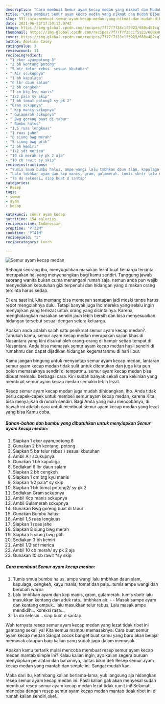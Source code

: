 ```yaml
---
description: "Cara membuat Semur ayam kecap medan yang nikmat dan Mudah Dibuat"
title: "Cara membuat Semur ayam kecap medan yang nikmat dan Mudah Dibuat"
slug: 531-cara-membuat-semur-ayam-kecap-medan-yang-nikmat-dan-mudah-dibuat
date: 2021-06-23T17:50:13.974Z
image: https://img-global.cpcdn.com/recipes/7f77f7f28c1f5923/680x482cq70/semur-ayam-kecap-medan-foto-resep-utama.jpg
thumbnail: https://img-global.cpcdn.com/recipes/7f77f7f28c1f5923/680x482cq70/semur-ayam-kecap-medan-foto-resep-utama.jpg
cover: https://img-global.cpcdn.com/recipes/7f77f7f28c1f5923/680x482cq70/semur-ayam-kecap-medan-foto-resep-utama.jpg
author: Adeline Casey
ratingvalue: 3
reviewcount: 11
recipeingredient:
- "1 ekor ayampotong 8"
- "2 bh kentang potong"
- "5 btr telur rebus  sesuai kbutuhan"
- " Air scukupnya"
- "1 bh kapulaga"
- "6 lbr daun salam"
- "2 bh cengkeh"
- "1 cm btg kyu manis"
- "1/2 pala sy skip"
- "1 bh tomat potong2 sy pk 2"
- "Gram sckupnya"
- " Kcp manis sckupnya"
- " Gulamerah sckupnya"
- " Bwg goreng buat di tabur"
- " Bumbu halus"
- "1,5 ruas lengkuas"
- "1 ruas jahe"
- "8 siung bwg merah"
- "5 siung bwg ptih"
- "3 bh kemiri"
- "1/2 sdt merica"
- "10 cb merah sy pk 2 aja"
- "10 cb rawit sy skip"
recipeinstructions:
- "Tumis smua bumbu halus, ampe wangi lalu tmbhkan daun slam, kapulaga, cengkeh, kayu manis, tomat dan pala.. tumis ampe wangi dan berubah warna"
- "Lalu tmbhkan ayam dan kcp manis, gram, gulamerah. tumis sbntr lalu masukkan kentang dan aduk rata.. tmbhkan air.   Masak sampe ayam dan kentang empuk.. lalu masukkan telur rebus. Lalu masak ampe mendidih… koreksi rasa…"
- "Ta da selesai… siap buat d santap"
categories:
- Resep
tags:
- semur
- ayam
- kecap

katakunci: semur ayam kecap 
nutrition: 154 calories
recipecuisine: Indonesian
preptime: "PT22M"
cooktime: "PT41M"
recipeyield: "2"
recipecategory: Lunch

---
```



![Semur ayam kecap medan](https://img-global.cpcdn.com/recipes/7f77f7f28c1f5923/680x482cq70/semur-ayam-kecap-medan-foto-resep-utama.jpg)

Sebagai seorang ibu, menyuguhkan masakan lezat buat keluarga tercinta merupakan hal yang menyenangkan bagi kamu sendiri. Tanggung jawab seorang  wanita bukan cuma menangani rumah saja, namun anda pun wajib menyediakan kebutuhan gizi terpenuhi dan hidangan yang dimakan orang tercinta harus sedap.

Di era  saat ini, kita memang bisa memesan santapan jadi meski tanpa harus repot mengolahnya dulu. Tetapi banyak juga lho mereka yang selalu ingin menyajikan yang terlezat untuk orang yang dicintainya. Karena, menghidangkan masakan sendiri jauh lebih bersih dan bisa menyesuaikan hidangan tersebut sesuai dengan selera keluarga. 



Apakah anda adalah salah satu penikmat semur ayam kecap medan?. Tahukah kamu, semur ayam kecap medan merupakan sajian khas di Nusantara yang kini disukai oleh orang-orang di hampir setiap tempat di Nusantara. Anda bisa memasak semur ayam kecap medan hasil sendiri di rumahmu dan dapat dijadikan hidangan kegemaranmu di hari libur.

Kamu jangan bingung untuk menyantap semur ayam kecap medan, lantaran semur ayam kecap medan tidak sulit untuk ditemukan dan juga kita pun boleh memasaknya sendiri di tempatmu. semur ayam kecap medan bisa dibuat memalui berbagai cara. Kini sudah banyak sekali cara kekinian yang membuat semur ayam kecap medan semakin lebih lezat.

Resep semur ayam kecap medan juga mudah dihidangkan, lho. Anda tidak perlu capek-capek untuk membeli semur ayam kecap medan, karena Kita bisa menyajikan di rumah sendiri. Bagi Anda yang mau mencobanya, di bawah ini adalah cara untuk membuat semur ayam kecap medan yang lezat yang bisa Kamu coba.

<!--inarticleads1-->

##### Bahan-bahan dan bumbu yang dibutuhkan untuk menyiapkan Semur ayam kecap medan:

1. Siapkan 1 ekor ayam,potong 8
1. Gunakan 2 bh kentang, potong
1. Siapkan 5 btr telur rebus / sesuai kbutuhan
1. Ambil  Air scukupnya
1. Gunakan 1 bh kapulaga
1. Sediakan 6 lbr daun salam
1. Siapkan 2 bh cengkeh
1. Siapkan 1 cm btg kyu manis
1. Siapkan 1/2 pala* sy skip
1. Siapkan 1 bh tomat potong2/ sy pk 2
1. Sediakan Gram sckupnya
1. Ambil  Kcp manis sckupnya
1. Ambil  Gulamerah sckupnya
1. Gunakan  Bwg goreng buat di tabur
1. Gunakan  Bumbu halus:
1. Ambil 1,5 ruas lengkuas
1. Siapkan 1 ruas jahe
1. Siapkan 8 siung bwg merah
1. Siapkan 5 siung bwg ptih
1. Sediakan 3 bh kemiri
1. Ambil 1/2 sdt merica
1. Ambil 10 cb merah/ sy pk 2 aja
1. Gunakan 10 cb rawit *sy skip




<!--inarticleads2-->

##### Cara membuat Semur ayam kecap medan:

1. Tumis smua bumbu halus, ampe wangi lalu tmbhkan daun slam, kapulaga, cengkeh, kayu manis, tomat dan pala.. tumis ampe wangi dan berubah warna
1. Lalu tmbhkan ayam dan kcp manis, gram, gulamerah. tumis sbntr lalu masukkan kentang dan aduk rata.. tmbhkan air.  -  - Masak sampe ayam dan kentang empuk.. lalu masukkan telur rebus. Lalu masak ampe mendidih… koreksi rasa…
1. Ta da selesai… siap buat d santap




Wah ternyata resep semur ayam kecap medan yang lezat tidak ribet ini gampang sekali ya! Kita semua mampu memasaknya. Cara buat semur ayam kecap medan Sangat cocok banget buat kamu yang baru akan belajar memasak ataupun bagi kalian yang sudah jago dalam memasak.

Apakah kamu tertarik mulai mencoba membuat resep semur ayam kecap medan mantab simple ini? Kalau kalian ingin, ayo kalian segera buruan menyiapkan peralatan dan bahannya, lantas bikin deh Resep semur ayam kecap medan yang mantab dan simple ini. Sangat mudah kan. 

Maka dari itu, ketimbang kalian berlama-lama, yuk langsung aja hidangkan resep semur ayam kecap medan ini. Pasti kalian gak akan menyesal sudah membuat resep semur ayam kecap medan lezat tidak rumit ini! Selamat mencoba dengan resep semur ayam kecap medan mantab tidak ribet ini di rumah kalian sendiri,oke!.

